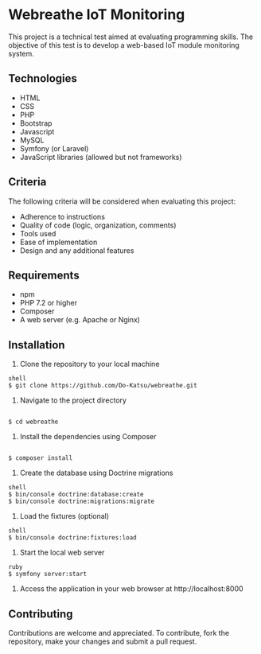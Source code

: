 # Webreathe IoT Monitoring

This project is a technical test aimed at evaluating programming skills. The objective of this test is to develop a web-based IoT module monitoring system.

## Technologies

- HTML
- CSS
- PHP
- Bootstrap
- Javascript
- MySQL
- Symfony (or Laravel)
- JavaScript libraries (allowed but not frameworks)

## Criteria

The following criteria will be considered when evaluating this project:

- Adherence to instructions
- Quality of code (logic, organization, comments)
- Tools used
- Ease of implementation
- Design and any additional features

## Requirements

- npm
- PHP 7.2 or higher
- Composer
- A web server (e.g. Apache or Nginx)

## Installation

1. Clone the repository to your local machine

```
shell
$ git clone https://github.com/Do-Katsu/webreathe.git
```

1. Navigate to the project directory

```shell

$ cd webreathe
```

1. Install the dependencies using Composer

```shell

$ composer install
```

1. Create the database using Doctrine migrations

```
shell
$ bin/console doctrine:database:create
$ bin/console doctrine:migrations:migrate
```

1. Load the fixtures (optional)

```
shell
$ bin/console doctrine:fixtures:load
```

1. Start the local web server

```
ruby
$ symfony server:start
```

1. Access the application in your web browser at http://localhost:8000

## Contributing

Contributions are welcome and appreciated. To contribute, fork the repository, make your changes and submit a pull request.

